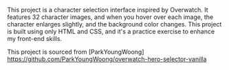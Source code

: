 This project is a character selection interface inspired by Overwatch. 
It features 32 character images, and when you hover over each image, the character enlarges slightly, and the background color changes.
This project is built using only HTML and CSS, and it's a practice exercise to enhance my front-end skills.

This project is sourced from [ParkYoungWoong] https://github.com/ParkYoungWoong/overwatch-hero-selector-vanilla
